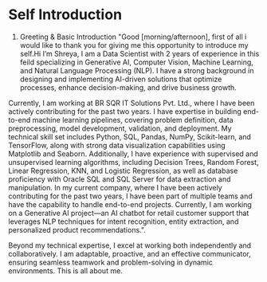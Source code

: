 # Self Introduction
1. Greeting & Basic Introduction
"Good [morning/afternoon],  first of all i would like to thank you for giving me  this opportunity to introduce my self.Hi I’m Shreya,  I am a Data Scientist with 2 years of experience  in this feild specializing in Generative AI, Computer Vision, Machine Learning, and Natural Language Processing (NLP). I have a strong background in designing and implementing AI-driven solutions that optimize processes, enhance decision-making, and drive business growth.

Currently, I am working at BR SQR IT Solutions Pvt. Ltd., where I have been actively contributing for the past two years. I have expertise in building end-to-end machine learning pipelines, covering problem definition, data preprocessing, model development, validation, and deployment. My technical skill set includes Python, SQL, Pandas, NumPy, Scikit-learn, and TensorFlow, along with strong data visualization capabilities using Matplotlib and Seaborn. Additionally, I have experience with supervised and unsupervised learning algorithms, including Decision Trees, Random Forest, Linear Regression, KNN, and Logistic Regression, as well as database proficiency with Oracle SQL and SQL Server for data extraction and manipulation.
In my current company, where I have been actively contributing for the past two years, I have been part of multiple teams and have the capability to handle end-to-end projects. Currently, I am working on a Generative AI project—an AI chatbot for retail customer support that leverages NLP techniques for intent recognition, entity extraction, and personalized product recommendations.".

Beyond my technical expertise, I excel at working both independently and collaboratively. I am adaptable, proactive, and an effective communicator, ensuring seamless teamwork and problem-solving in dynamic environments. 
This is all about me.
